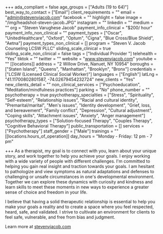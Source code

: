+++
ada_compliant = false
age_groups = ["Adults (19 to 64)"]
best_way_to_contact = ["Email"]
client_requirements = ""
email = "admin@stevenvjacob.com"
facebook = ""
highlight = false
image = "/img/headshot-steven-jacob.JPG"
instagram = ""
linkedin = ""
medium = ""
org = "Steven Varughese Jacob"
payment_info_clinical = "$200/ hour"
payment_info_non_clinical = ""
payment_types = ["Oscar", "UnitedHealthcare", "Oxford", "Optum", "Cigna", "Blue Cross/Blue Shield", "Aetna"]
payment_types_non_clinical = []
program = "Steven V. Jacob Counseling LCSW PLLC"
sliding_scale_clinical = true
sliding_scale_non_clinical = false
tags = ["Individual Provider "]
telehealth = "Yes"
tiktok = ""
twitter = ""
website = "www.stevenvjacob.com"
youtube = ""
[[locations]]
address = "2 Willow Drive, Nanuet, NY 10954"
boroughs = ["Staten Island", "Queens", "Manhattan", "Brooklyn", "Bronx"]
credentials = ["LCSW (Licensed Clinical Social Worker)"]
languages = ["English"]
latLng = "41.11700802801587, -74.02679454232724"
new_clients = "Yes"
new_clients_detail = ""
non_clinical_services = ["Psychoeducation", "Meditation/mindfulness practices"]
parking = "No"
phone_number = ""
psychotherapy = true
psychotherapy_specialties = ["Stress", "Spirituality", "Self-esteem", "Relationship issues", "Racial and cultural identity", "Premarital/marital", "Men's issues", "Identity development", "Grief, loss, and bereavement", "Family conflict", "Depression", "Cultural adjustment", "Coping skills", "Attachment issues", "Anxiety", "Anger management"]
psychotherapy_types = ["Solution-focused Therapy", "Couples Therapy", "Cognitive Behavioral Therapy"]
public_transportation = []
services = ["Psychotherapy"]
staff_gender = ["Male"]
trainings = ""
[[locations.hours_of_operation]]
day_hours = "Monday - Friday: 12 pm - 7 pm"

+++
As a therapist, my goal is to connect with you, learn about your unique story, and work together to help you achieve your goals. I enjoy working with a wide variety of people with different challenges. I'm committed to helping you gain real insight and traction towards your goals. I am hesitant to pathologize and view symptoms as natural adaptations and defenses to challenging or unsafe circumstances in one's developmental environment. Together we can explore these dynamics with curiosity and kindness and learn skills to meet these moments in new ways to experience a greater sense of choice and freedom in your life.   
  
I believe that having a solid therapeutic relationship is essential to help you make your goals a reality and to create a space where you feel respected, heard, safe, and validated. I strive to cultivate an environment for clients to feel safe, vulnerable, and free from bias and judgment.  
  
Learn more at [stevenvjacob.com](http://stevenvjacob.com/)